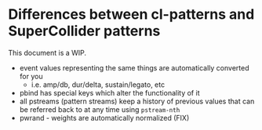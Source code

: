 # Differences between cl-patterns and SuperCollider patterns

This document is a WIP.

* event values representing the same things are automatically converted for you
  * i.e. amp/db, dur/delta, sustain/legato, etc
* pbind has special keys which alter the functionality of it
* all pstreams (pattern streams) keep a history of previous values that can be referred back to at any time using `pstream-nth`
* pwrand - weights are automatically normalized (FIX)
